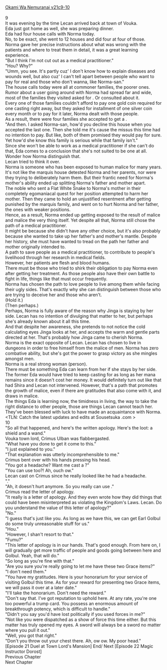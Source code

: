[Okami Wa Nemuranai v21c9-10](https://www.sousetsuka.com/2020/06/okami-wa-nemuranai-21910.html)
<br/><br/>
9<br/>
It was evening by the time Lecan arrived back at town of Vouka.<br/>
Eda just got home as well, she was preparing dinner.<br/>
Eda had four house calls with Norma today.<br/>
No, to be exact, she went to 12 houses and did four <Recovery> at four of those.<br/>
Norma gave her precise instructions about what was wrong with the patients and where to treat them in detail, it was a great learning experience.<br/>
"But I think I'm not cut out as a medical practitioner."<br/>
"Hou? Why?"<br/>
"Umm, you see. It's partly cuz' I don't know how to explain diseases and wounds well, but also cuz' I can't tell apart between people who want to pay for real and those who don't wanna, like Norma-san."<br/>
The house calls today were all at commoner families, the poorer ones.<br/>
Rumor about a <Recovery> user going around with Norma had spread far and wide, most of the families they visited asked for <Recovery>. Or consulted about it.<br/>
Every one of those families couldn't afford to pay one gold coin required for one casting right away, but they asked for installment of one silver coin every month or to pay for it later, Norma dealt with those people.<br/>
As a result, there were four families she accepted to get a <Recovery>.<br/>
"And then. I asked Norma-san, how'd you decline this house when you accepted the last one. Then she told me it's cause the missus this time had no intention to pay. But like, both of them promised they would pay for sure. Yet how'd she know this family is serious while that family isn't."<br/>
Since she won't be able to work as a medical practitioner if she can't do that, Eda comes to a conclusion that she's not suited to be one at all.<br/>
Wonder how Norma distinguish that.<br/>
Lecan tried to think it over.<br/>
Norma is someone who has been exposed to human malice for many years.<br/>
It's not like the marquis house detested Norma and her parents, nor were they trying to deliberately harm them. But their frantic need for Norma's mother's ability ended up splitting Norma's father and mother apart.<br/>
The noble who sent a Flat White Snake to Norma's mother in their completely egomaniacal quest for her position attempted to harm her mother. Then they came to hold an unjustified resentment after getting punished by the marquis family, and went on to hurt Norma and her father, the ones with weaker positions.<br/>
Hence, as a result, Norma ended up getting exposed to the result of malice and malice the very thing itself. Yet despite all that, Norma still chose the path of a medical practitioner.<br/>
It might be because she didn't have any other choice, but it's also probably because she wanted to take up her father's and mother's mantle. Despite her history, she must have wanted to tread on the path her father and mother originally intended to.<br/>
A path to save people as a medical practitioner, to contribute to people's livelihood through her research in medical fields.<br/>
However, her patients are flesh and blood humans.<br/>
There must be those who tried to shirk their obligation to pay Norma even after getting her treatment. As those people also have their own battle to fight in life, things like that must occur frequently.<br/>
Norma has chosen the path to love people to live among them while facing their ugly sides. That's exactly why she can distinguish between those who are trying to deceive her and those who aren't.<br/>
(Hold it.)<br/>
(Then perhaps.)<br/>
Perhaps, Norma is fully aware of the reason why Jinga is staying by her side. Lecan has no intention of divulging that matter to her, but perhaps she's already known about it all this time.<br/>
And that despite her awareness, she pretends to not notice the cold calculating eyes Jinga looks at her, and accepts the warm and gentle parts directed at her. That's probably how Jinga came to cherish Norma.<br/>
Norma is the exact opposite of Lecan. Lecan has chosen to live in dungeons in order to free himself from the malice of men. Norma has zero combative ability, but she's got the power to grasp victory as she mingles amongst men.<br/>
Norma is a real strong woman (person).<br/>
There must be something Eda can learn from her if she stays by her side.<br/>
The former Eda would have tried to keep casting <Recovery> for as long as her mana remains since it doesn't cost her money. It would definitely turn out like that had Shira and Lecan not intervened. However, that's a path that promotes the growth of malice, even if there are gratitudes that also come with it, and draws in malice.<br/>
The things Eda is learning now, the timidness in living, the way to take the right distance to other people, those are things Lecan cannot teach her.<br/>
They've been blessed with luck to have made an acquaintance with Norma.<br/>
<TLN: Catch the latest updates and edits at Sousetsuka .com ><br/>
10<br/>
"So all that happened, and here's the written apology. Here's the loot: a shield and a wand."<br/>
Vouka town lord, Crimus Ulban was flabbergasted.<br/>
"What have you done to get it come to this."<br/>
"I just explained to you."<br/>
"That explanation was utterly incomprehensible to me."<br/>
Crimus bent over with his hands pressing his head.<br/>
"You got a headache? Want me cast a <Recovery>?"<br/>
"You can use <Recovery> too?! Ah, ouch ow."<br/>
Lecan cast <Recovery> on Crimus since he really looked like he had a headache.<br/>
"<Recovery>."<br/>
"Ah, it doesn't hurt anymore. So you really can use <Recovery>."<br/>
Crimus read the letter of apology.<br/>
"It really is a letter of apology. And they even wrote how they did things that could have been misinterpreted as violating the Kingdom's Laws. Lecan. Do you understand the value of this letter of apology?"<br/>
"No."<br/>
"I guess that's just like you. As long as we have this, we can get Earl Golbul do some truly unreasonable stuff for us."<br/>
"Hou."<br/>
"However, I shan't resort to that."<br/>
"Fumu?"<br/>
"This letter of apology is in our hands. That's good enough. From here on, I will gradually get more traffic of people and goods going between here and Golbul. Yeah, that will do."<br/>
"So long as you're fine with that."<br/>
"Are you sure you're really going to let me have these two Grace items?"<br/>
"I don't need them."<br/>
"You have my gratitudes. Here is your honorarium for your service of visiting Golbul this time. As for your reward for presenting two Grace items, we will pass it over at a later date."<br/>
"I'll take the honorarium. Don't need the reward."<br/>
"Don't say that. I've got reputation to uphold here. At any rate, you're one too powerful a trump card. You possess an enormous amount of breakthrough potency, which is difficult to handle."<br/>
"Didn't you say you'd have lost politically if you used forces in me?"<br/>
"Not like you were dispatched as a show of force this time either. But this matter has truly opened my eyes. A sword will always be a sword no matter where you pull it out."<br/>
"Well, you got that right."<br/>
"Don't you throw out your chest there. Ah, ow ow. My poor head."<br/>
[Episode 21 Duel at Town Lord's Mansion] End/ Next [Episode 22 Magic Instructor Dorost]<br/>
Previous Chapter<br/>
Next Chapter <br/>
